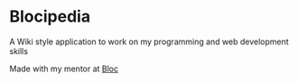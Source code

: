 # Blocipedia

A Wiki style application to work on my programming and web development skills

Made with my mentor at [Bloc](http://bloc.io)